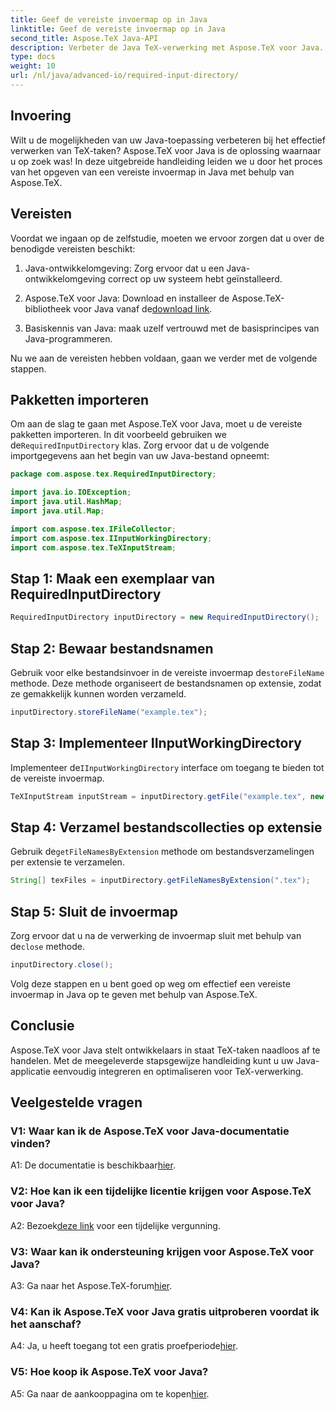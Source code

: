```yaml
---
title: Geef de vereiste invoermap op in Java
linktitle: Geef de vereiste invoermap op in Java
second_title: Aspose.TeX Java-API
description: Verbeter de Java TeX-verwerking met Aspose.TeX voor Java. Volg onze stapsgewijze handleiding om de vereiste invoermappen naadloos te specificeren.
type: docs
weight: 10
url: /nl/java/advanced-io/required-input-directory/
---
```

## Invoering

Wilt u de mogelijkheden van uw Java-toepassing verbeteren bij het effectief verwerken van TeX-taken? Aspose.TeX voor Java is de oplossing waarnaar u op zoek was! In deze uitgebreide handleiding leiden we u door het proces van het opgeven van een vereiste invoermap in Java met behulp van Aspose.TeX.

## Vereisten

Voordat we ingaan op de zelfstudie, moeten we ervoor zorgen dat u over de benodigde vereisten beschikt:

1. Java-ontwikkelomgeving: Zorg ervoor dat u een Java-ontwikkelomgeving correct op uw systeem hebt geïnstalleerd.

2.  Aspose.TeX voor Java: Download en installeer de Aspose.TeX-bibliotheek voor Java vanaf de[download link](https://releases.aspose.com/tex/java/).

3. Basiskennis van Java: maak uzelf vertrouwd met de basisprincipes van Java-programmeren.

Nu we aan de vereisten hebben voldaan, gaan we verder met de volgende stappen.

## Pakketten importeren

 Om aan de slag te gaan met Aspose.TeX voor Java, moet u de vereiste pakketten importeren. In dit voorbeeld gebruiken we de`RequiredInputDirectory` klas. Zorg ervoor dat u de volgende importgegevens aan het begin van uw Java-bestand opneemt:

```java
package com.aspose.tex.RequiredInputDirectory;

import java.io.IOException;
import java.util.HashMap;
import java.util.Map;

import com.aspose.tex.IFileCollector;
import com.aspose.tex.IInputWorkingDirectory;
import com.aspose.tex.TeXInputStream;
```

## Stap 1: Maak een exemplaar van RequiredInputDirectory

```java
RequiredInputDirectory inputDirectory = new RequiredInputDirectory();
```

## Stap 2: Bewaar bestandsnamen

 Gebruik voor elke bestandsinvoer in de vereiste invoermap de`storeFileName` methode. Deze methode organiseert de bestandsnamen op extensie, zodat ze gemakkelijk kunnen worden verzameld.

```java
inputDirectory.storeFileName("example.tex");
```

## Stap 3: Implementeer IInputWorkingDirectory

 Implementeer de`IInputWorkingDirectory` interface om toegang te bieden tot de vereiste invoermap.

```java
TeXInputStream inputStream = inputDirectory.getFile("example.tex", new String[1], true);
```

## Stap 4: Verzamel bestandscollecties op extensie

 Gebruik de`getFileNamesByExtension` methode om bestandsverzamelingen per extensie te verzamelen.

```java
String[] texFiles = inputDirectory.getFileNamesByExtension(".tex");
```

## Stap 5: Sluit de invoermap

 Zorg ervoor dat u na de verwerking de invoermap sluit met behulp van de`close` methode.

```java
inputDirectory.close();
```

Volg deze stappen en u bent goed op weg om effectief een vereiste invoermap in Java op te geven met behulp van Aspose.TeX.

## Conclusie

Aspose.TeX voor Java stelt ontwikkelaars in staat TeX-taken naadloos af te handelen. Met de meegeleverde stapsgewijze handleiding kunt u uw Java-applicatie eenvoudig integreren en optimaliseren voor TeX-verwerking.

## Veelgestelde vragen

### V1: Waar kan ik de Aspose.TeX voor Java-documentatie vinden?

 A1: De documentatie is beschikbaar[hier](https://reference.aspose.com/tex/java/).

### V2: Hoe kan ik een tijdelijke licentie krijgen voor Aspose.TeX voor Java?

 A2: Bezoek[deze link](https://purchase.aspose.com/temporary-license/) voor een tijdelijke vergunning.

### V3: Waar kan ik ondersteuning krijgen voor Aspose.TeX voor Java?

 A3: Ga naar het Aspose.TeX-forum[hier](https://forum.aspose.com/c/tex/47).

### V4: Kan ik Aspose.TeX voor Java gratis uitproberen voordat ik het aanschaf?

 A4: Ja, u heeft toegang tot een gratis proefperiode[hier](https://releases.aspose.com/).

### V5: Hoe koop ik Aspose.TeX voor Java?

 A5: Ga naar de aankooppagina om te kopen[hier](https://purchase.aspose.com/buy).